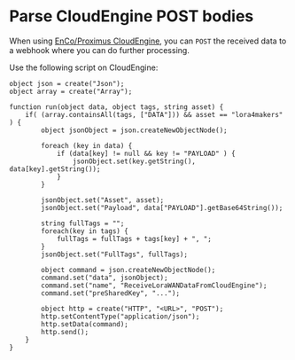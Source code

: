 # Parse CloudEngine POST bodies

When using [EnCo/Proximus CloudEngine](https://cloudengine.enco.io/), you can `POST` the received data to a webhook where you can do further processing.

Use the following script on CloudEngine:

```
object json = create("Json");
object array = create("Array");

function run(object data, object tags, string asset) {
    if( (array.containsAll(tags, ["DATA"])) && asset == "lora4makers" ) {
        object jsonObject = json.createNewObjectNode();

        foreach (key in data) {
            if (data[key] != null && key != "PAYLOAD" ) {
                jsonObject.set(key.getString(), data[key].getString());
            }
        }

        jsonObject.set("Asset", asset);
        jsonObject.set("Payload", data["PAYLOAD"].getBase64String());

        string fullTags = "";
        foreach(key in tags) {
            fullTags = fullTags + tags[key] + ", ";
        }
        jsonObject.set("FullTags", fullTags);

        object command = json.createNewObjectNode();
        command.set("data", jsonObject);
        command.set("name", "ReceiveLoraWANDataFromCloudEngine");
        command.set("preSharedKey", "...");

        object http = create("HTTP", "<URL>", "POST");
        http.setContentType("application/json");
        http.setData(command);
        http.send();
    }
}
```
